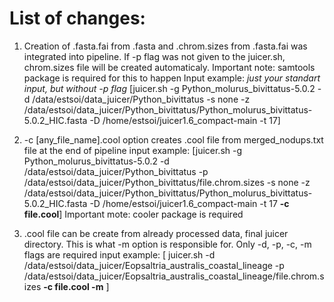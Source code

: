 # List of changes:
1) Creation of .fasta.fai from .fasta and .chrom.sizes from .fasta.fai was integrated into pipeline. If -p flag was not given to the juicer.sh, chrom.sizes file will be created automaticaly.
Important note: samtools package is required for this to happen
Input example: *just your standart input, but without -p flag* [juicer.sh -g Python_molurus_bivittatus-5.0.2 -d /data/estsoi/data_juicer/Python_bivittatus -s none
 -z /data/estsoi/data_juicer/Python_bivittatus/Python_molurus_bivittatus-5.0.2_HIC.fasta -D /home/estsoi/juicer1.6_compact-main -t 17]

3) -c [any_file_name].cool option creates .cool file from merged_nodups.txt file at the end of pipeline
input example: [juicer.sh -g Python_molurus_bivittatus-5.0.2 -d /data/estsoi/data_juicer/Python_bivittatus -p /data/estsoi/data_juicer/Python_bivittatus/file.chrom.sizes -s none
 -z /data/estsoi/data_juicer/Python_bivittatus/Python_molurus_bivittatus-5.0.2_HIC.fasta -D /home/estsoi/juicer1.6_compact-main -t 17 **-c file.cool**]
Important mote: cooler package is required

5) .cool file can be create from already processed data, final juicer directory. This is what -m option is responsible for. Only -d, -p, -c, -m flags are required
input example: [ juicer.sh -d /data/estsoi/data_juicer/Eopsaltria_australis_coastal_lineage -p /data/estsoi/data_juicer/Eopsaltria_australis_coastal_lineage/file.chrom.sizes **-c file.cool -m** ]
